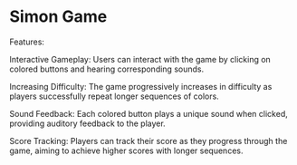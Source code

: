 # Simon Game
Features:

Interactive Gameplay: Users can interact with the game by clicking on colored buttons and hearing corresponding sounds.

Increasing Difficulty: The game progressively increases in difficulty as players successfully repeat longer sequences of colors.

Sound Feedback: Each colored button plays a unique sound when clicked, providing auditory feedback to the player.

Score Tracking: Players can track their score as they progress through the game, aiming to achieve higher scores with longer sequences.


 
